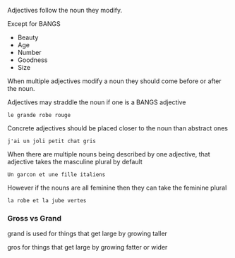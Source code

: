 Adjectives follow the noun they modify. 

Except for BANGS

- Beauty
- Age
- Number
- Goodness
- Size

When multiple adjectives modify a noun they should come before or after the noun.

Adjectives may straddle the noun if one is a BANGS adjective

`le grande robe rouge `

Concrete adjectives should be placed closer to the noun than abstract ones

`j'ai un joli petit chat gris `

When there are multiple nouns being described by one adjective, that adjective takes the masculine plural by default

`Un garcon et une fille italiens`

However if the nouns are all feminine then they can take the feminine plural 

`la robe et la jube vertes `

### Gross vs Grand

grand is used for things that get large by growing taller 

gros for things that get large by growing fatter or wider

